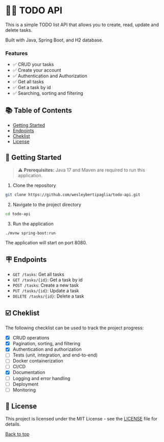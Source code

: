 # 😶‍🌫️ TODO API

This is a simple TODO list API that allows you to create, read, update and delete tasks.

Built with Java, Spring Boot, and H2 database.

### Features

- ✅ CRUD your tasks
- ✅ Create your account
- ✅ Authentication and Authorization
- ✅ Get all tasks
- ✅ Get a task by id
- ✅ Searching, sorting and filtering

## 📚 Table of Contents

- [Getting Started](#-getting-started)
- [Endpoints](#-endpoints)
- [Cheklist](#-cheklist)
- [License](#-license)

## 🚀 Getting Started

> ⚠️ **Prerequisites:** Java 17 and Maven are required to run this application.

1. Clone the repository

```bash
git clone https://github.com/wesleybertipaglia/todo-api.git
```

2. Navigate to the project directory

```bash
cd todo-api
```

3. Run the application

```bash
./mvnw spring-boot:run
```

The application will start on port 8080.

## 🪧 Endpoints

- `GET /tasks`: Get all tasks
- `GET /tasks/{id}`: Get a task by id
- `POST /tasks`: Create a new task
- `PUT /tasks/{id}`: Update a task
- `DELETE /tasks/{id}`: Delete a task

## ☑️ Cheklist

The following checklist can be used to track the project progress:

- [x] CRUD operations
- [x] Pagination, sorting, and filtering
- [x] Authentication and authorization
- [ ] Tests (unit, integration, and end-to-end)
- [ ] Docker containerization
- [ ] CI/CD
- [x] Documentation
- [ ] Logging and error handling
- [ ] Deployment
- [ ] Monitoring

## 📜 License

This project is licensed under the MIT License - see the [LICENSE](LICENSE) file for details.

[Back to top](#-todo-api)
